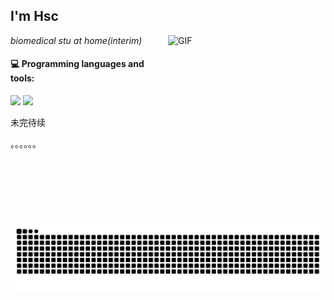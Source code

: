 
  <!--  介绍 -->    
  <h2> I'm Hsc <img src="https://media.giphy.com/media/12oufCB0MyZ1Go/giphy.gif" width="50" alt=""></h2>
  <!--  鬼灭之刃 -->   
  <img width = "50%" align="right" alt="GIF" height="300px" src="https://media.giphy.com/media/q217GUnfKAmJlFcjBX/giphy.gif" />

  <!--  猫猫 -->  
  <p><em>biomedical stu at home(interim)  <img src="https://media.giphy.com/media/WUlplcMpOCEmTGBtBW/giphy.gif" width="30" alt=""> 
  </em></p>
  
  <!--  语言工具 -->    
  #### :computer: Programming languages and tools:
  <p>
  <code><img width="10%" src="https://www.vectorlogo.zone/logos/python/python-ar21.svg"></code>
  <code><img width="6%" src="https://www.vectorlogo.zone/logos/r-project/r-project-icon.svg"></code>
  </p>

 未完待续
  <div class="spacer"></div>
  。。。。。。
  
  <!-- Snake Code Contribution Map 贪吃蛇代码贡献图 -->
<div align="center">
  <picture>
  <source media="(prefers-color-scheme: dark)" srcset="https://raw.githubusercontent.com/HSsnano/HSsnano/output/github-contribution-grid-snake-dark.svg">
  <source media="(prefers-color-scheme: light)" srcset="https://raw.githubusercontent.com/HSsnano/HSsnano/output/github-contribution-grid-snake.svg">
  <img alt="github contribution grid snake animation" src="https://raw.githubusercontent.com/HSsnano/HSsnano/output/github-contribution-grid-snake.svg">
  </picture>
</div>

